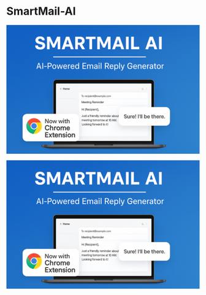 # SmartMail-AI


![SmartMail AI Thumbnail](./docs/Thumbnail.png)
<p align="center">
  <img src="./docs/Thumbnail.png" alt="SmartMail AI Thumbnail" width="600"/>
</p>

